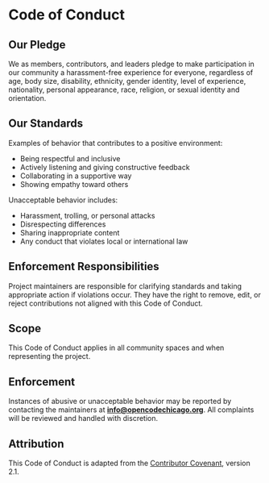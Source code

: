 # Code of Conduct

## Our Pledge
We as members, contributors, and leaders pledge to make participation in our community a harassment-free experience for everyone, regardless of age, body size, disability, ethnicity, gender identity, level of experience, nationality, personal appearance, race, religion, or sexual identity and orientation.

## Our Standards
Examples of behavior that contributes to a positive environment:
- Being respectful and inclusive
- Actively listening and giving constructive feedback
- Collaborating in a supportive way
- Showing empathy toward others

Unacceptable behavior includes:
- Harassment, trolling, or personal attacks
- Disrespecting differences
- Sharing inappropriate content
- Any conduct that violates local or international law

## Enforcement Responsibilities
Project maintainers are responsible for clarifying standards and taking appropriate action if violations occur. They have the right to remove, edit, or reject contributions not aligned with this Code of Conduct.

## Scope
This Code of Conduct applies in all community spaces and when representing the project.

## Enforcement
Instances of abusive or unacceptable behavior may be reported by contacting the maintainers at **info@opencodechicago.org**. All complaints will be reviewed and handled with discretion.

## Attribution
This Code of Conduct is adapted from the [Contributor Covenant](https://www.contributor-covenant.org/), version 2.1.
